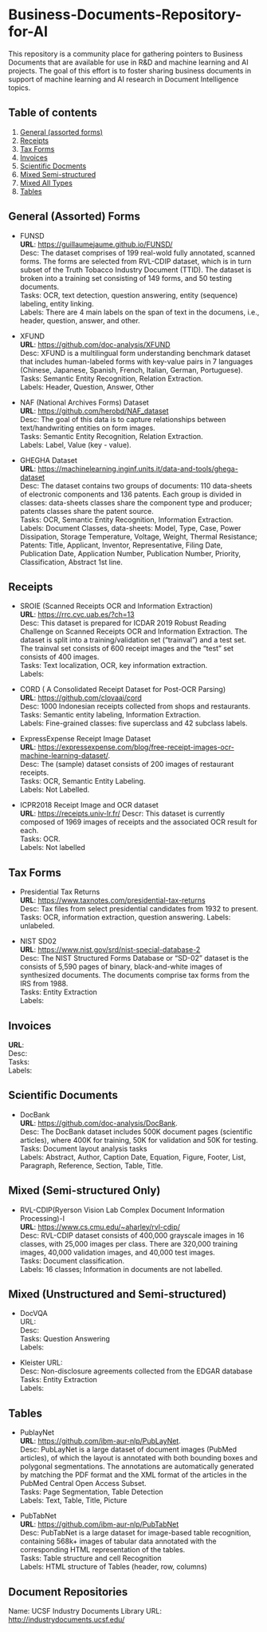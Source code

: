 # Business-Documents-Repository-for-AI
This repository is a community place for gathering pointers to Business Documents that are available for use in R&amp;D and machine learning and AI projects. The goal of this effort is to foster sharing business documents in support of machine learning and AI research in Document Intelligence topics.


## Table of contents
1. [General (assorted forms)](#formsassorted)
2. [Receipts](#receipts)
3. [Tax Forms](#taxforms)
4. [Invoices](#invoices)
5. [Scientific Docments](#scidocs)
6. [Mixed Semi-structured](#mixedsemistruct)
7. [Mixed All Types](#mixedsemistruct)
7. [Tables](#tables)


## General (Assorted) Forms <a name="formsassorted"></a>

- FUNSD <br>
**URL**: https://guillaumejaume.github.io/FUNSD/ <br>
Desc:  The dataset comprises of 199 real-wold fully annotated, scanned forms. The forms are selected from RVL-CDIP dataset, which is in turn  subset of the Truth Tobacco Industry Document (TTID). The dataset is broken into a training set consisting of 149 forms, and 50 testing documents. <br>
Tasks: OCR, text detection, question answering, entity (sequence) labeling, entity linking. <br>
Labels: There are 4 main labels on the span of text in the documens, i.e., header, question, answer, and other.  <br>

- XFUND <br>
**URL**: https://github.com/doc-analysis/XFUND <br>
Desc: XFUND is a multilingual form understanding benchmark dataset that includes human-labeled forms with key-value pairs in 7 languages (Chinese, Japanese, Spanish, French, Italian, German, Portuguese). <br>
Tasks: Semantic Entity Recognition, Relation Extraction.<br>
Labels: Header,	Question,	Answer,	Other<br>

- NAF (National Archives Forms) Dataset<br>
**URL**: https://github.com/herobd/NAF_dataset <br>
Desc: The goal of this data is to capture relationships between text/handwriting entities on form images.<br>
Tasks: Semantic Entity Recognition, Relation Extraction. <br>
Labels: Label, Value (key - value). <br>

- GHEGHA Dataset<br>
**URL**: https://machinelearning.inginf.units.it/data-and-tools/ghega-dataset <br>
Desc:  The dataset contains two groups of documents: 110 data-sheets of electronic components and 136 patents. Each group is divided in classes: data-sheets classes share the component type and producer; patents classes share the patent source.<br>
Tasks: OCR, Semantic Entity Recognition, Information Extraction. <br>
Labels: Document Classes, data-sheets: Model, Type, Case, Power Dissipation, Storage Temperature, Voltage, Weight, Thermal Resistance;
Patents: Title, Applicant, Inventor, Representative, Filing Date, Publication Date, Application Number, Publication Number, Priority, Classification, Abstract 1st line.<br>

## Receipts <a name="receipts"></a>

- SROIE (Scanned Receipts OCR and Information Extraction) <br>
**URL**: https://rrc.cvc.uab.es/?ch=13<br>
Desc:  This dataset is prepared for ICDAR 2019 Robust Reading Challenge on Scanned Receipts OCR and Information Extraction. The dataset is split into a training/validation set (“trainval”) and a test set. The trainval set consists of 600 receipt images and the “test” set consists of 400 images.<br>
Tasks: Text localization, OCR, key information extraction. <br>
Labels: <br>

- CORD ( A Consolidated Receipt Dataset for Post-OCR Parsing)<br>
**URL**: https://github.com/clovaai/cord<br>
Desc: 1000 Indonesian receipts collected from shops and restaurants.<br>
Tasks: Semantic entity labeling, Information Extraction. <br>
Labels: Fine-grained classes: five superclass and 42 subclass labels.<br>

- ExpressExpense Receipt Image Dataset<br>
**URL**: https://expressexpense.com/blog/free-receipt-images-ocr-machine-learning-dataset/. <br>
Desc: The (sample) dataset consists of 200 images of restaurant receipts. <br>
Tasks: OCR, Semantic Entity Labeling. <br>
Labels: Not Labelled. 

- ICPR2018 Receipt Image and OCR dataset<br>
**URL**: https://receipts.univ-lr.fr/
Descr: This dataset is currently composed of 1969 images of receipts and the associated OCR result for each.<br>
Tasks: OCR. <br>
Labels: Not labelled <br>

## Tax Forms <a name="taxforms"></a>
- Presidential Tax Returns <br>
**URL**: https://www.taxnotes.com/presidential-tax-returns <br>
Desc: Tax files from select presidential candidates from 1932 to present.
Tasks: OCR, information extraction, question answering.
Labels: unlabeled.

- NIST SD02 <br>
**URL**: https://www.nist.gov/srd/nist-special-database-2 <br>
Desc: The NIST Structured Forms Database or “SD-02” dataset is the consists of 5,590 pages of binary, black-and-white images of synthesized documents. The documents comprise tax forms from the IRS from 1988. <br>
Tasks: Entity Extraction <br>
Labels: <br>

## Invoices <a name="invoices"></a>
**URL**: <br>
Desc: <br>
Tasks: <br>
Labels: <br>

## Scientific Documents <a name="scidocs"></a>
- DocBank <br>
**URL**: https://github.com/doc-analysis/DocBank. <br>
Desc: The DocBank dataset includes 500K document pages (scientific articles), where 400K for training, 50K for validation and 50K for testing. <br>
Tasks: Document layout analysis tasks<br>
Labels: Abstract, Author, Caption Date,	Equation, Figure, Footer, List, Paragraph, Reference, Section, Table, Title.<br>


## Mixed (Semi-structured Only) <a name="mixedsemistruct"></a>
- RVL-CDIP(Ryerson Vision Lab Complex Document Information Processing)-I <br>
**URL**: https://www.cs.cmu.edu/~aharley/rvl-cdip/<br>
Desc: RVL-CDIP dataset consists of 400,000 grayscale images in 16 classes, with 25,000 images per class. There are 320,000 training images, 40,000 validation images, and 40,000 test images.<br>
Tasks: Document classification.<br>
Labels: 16 classes; Information in documents are not labelled.<br>

## Mixed (Unstructured and Semi-structured) <a name="mixedall"></a>
- DocVQA <br>
URL: <br>
Desc: <br>
Tasks: Question Answering <br>
Labels: <br>

- Kleister
URL: <br>
Desc: Non-disclosure agreements collected from the EDGAR database <br>
Tasks: Entity Extraction <br>
Labels: <br>


## Tables <a name="tables"></a>
- PublayNet <br>
**URL**: https://github.com/ibm-aur-nlp/PubLayNet. <br>
Desc: PubLayNet is a large dataset of document images (PubMed articles), of which the layout is annotated with both bounding boxes and polygonal segmentations. The annotations are automatically generated by matching the PDF format and the XML format of the articles in the PubMed Central Open Access Subset. <br>
Tasks: Page Segmentation, Table Detection <br>
Labels: Text, Table, Title, Picture<br>

- PubTabNet <br>
**URL**: https://github.com/ibm-aur-nlp/PubTabNet<br>
Desc: PubTabNet is a large dataset for image-based table recognition, containing 568k+ images of tabular data annotated with the corresponding HTML representation of the tables.<br>
Tasks: Table structure and cell Recognition <br>
Labels: HTML structure of Tables (header, row, columns) <br>

## Document Repositories
Name: UCSF Industry Documents Library
URL: http://industrydocuments.ucsf.edu/

